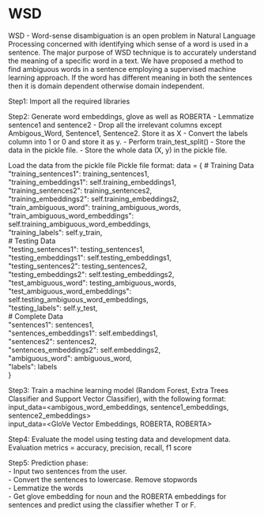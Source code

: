 # WSD

WSD - Word-sense disambiguation is an open problem in Natural Language Processing concerned with identifying which sense of a word is used in a sentence.
The major purpose of WSD technique is to accurately understand the meaning of a specific word in a text. We have proposed a method to find ambiguous words in a sentence employing a supervised machine learning approach. If the word has different meaning in both the sentences then it is domain dependent otherwise domain independent. 


Step1: Import all the required libraries

Step2: Generate word embeddings, glove as well as ROBERTA
	- Lemmatize sentence1 and sentence2
	- Drop all the irrelevant columns except Ambigous_Word, Sentence1, Sentence2. Store it as X
	- Convert the labels column into 1 or 0 and store it as y.
	- Perform train_test_split()
	- Store the data in the pickle file.
	- Store the whole data (X, y) in the pickle file.

Load the data from the pickle file
	Pickle file format:
		data = {
            # Training Data
            "training_sentences1": training_sentences1,  
            "training_embeddings1": self.training_embeddings1,  
            "training_sentences2": training_sentences2,  
            "training_embeddings2": self.training_embeddings2,  
            "train_ambiguous_word": training_ambiguous_words,  
            "train_ambiguous_word_embeddings": self.training_ambiguous_word_embeddings,  
            "training_labels": self.y_train,  
            # Testing Data  
            "testing_sentences1": testing_sentences1,  
            "testing_embeddings1": self.testing_embeddings1,  
            "testing_sentences2": testing_sentences2,  
            "testing_embeddings2": self.testing_embeddings2,  
            "test_ambiguous_word": testing_ambiguous_words,  
            "test_ambiguous_word_embeddings": self.testing_ambiguous_word_embeddings,  
            "testing_labels": self.y_test,  
            # Complete Data  
            "sentences1": sentences1,  
            "sentences_embeddings1": self.embeddings1,  
            "sentences2": sentences2,  
            "sentences_embeddings2": self.embeddings2,  
            "ambiguous_word": ambiguous_word,  
            "labels": labels  
        }  

Step3: Train a machine learning model (Random Forest, Extra Trees Classifier and Support Vector Classifier), with the following format:
		  input_data=<ambigous_word_embeddings, sentence1_embeddings, sentence2_embeddings>  
		  input_data=<GloVe Vector Embeddings,  ROBERTA,              ROBERTA>  

Step4: Evaluate the model using testing data and development data. Evaluation metrics = accuracy, precision, recall, f1 score  

Step5: Prediction phase:  
		  - Input two sentences from the user.  
		  - Convert the sentences to lowercase. Remove stopwords  
	          - Lemmatize the words  
	          - Get glove embedding for noun and the ROBERTA embeddings for sentences and predict using the classifier whether T or F.  
		  
